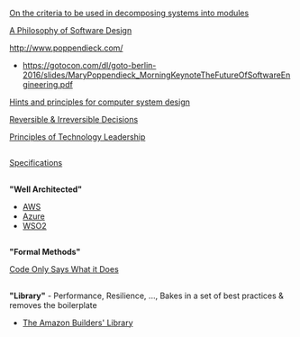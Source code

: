 [On the criteria to be used in decomposing systems into modules](https://blog.acolyer.org/2016/09/05/on-the-criteria-to-be-used-in-decomposing-systems-into-modules/)

[A Philosophy of Software Design](https://www.amazon.com/Philosophy-Software-Design-John-Ousterhout/dp/1732102201)

http://www.poppendieck.com/
* https://gotocon.com/dl/goto-berlin-2016/slides/MaryPoppendieck_MorningKeynoteTheFutureOfSoftwareEngineering.pdf

[Hints and principles for computer system design](https://www.microsoft.com/en-us/research/uploads/prod/2019/09/Hints-137-short.pdf)

[Reversible & Irreversible Decisions](https://www.bredemeyer.com/whatis.htm)

[Principles of Technology Leadership](https://www.youtube.com/watch?v=9QMGAtxUlAc)

##

[Specifications](../System/Specs.md)


##

**"Well Architected"**

* [AWS](https://aws.amazon.com/architecture)
* [Azure](https://azure.microsoft.com/en-us/blog/introducing-the-microsoft-azure-wellarchitected-framework/)
* [WSO2](https://github.com/wso2/reference-architecture)

##

**"Formal Methods"**

[Code Only Says What it Does](https://brooker.co.za/blog/2020/06/23/code.html)

##

**"Library"** - Performance, Resilience, ..., Bakes in a set of best practices & removes the boilerplate

* [The Amazon Builders' Library](https://aws.amazon.com/builders-library/)



